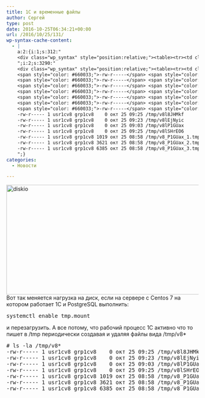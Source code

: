 ```yaml
---
title: 1C и временные файлы
author: Сергей
type: post
date: 2016-10-25T06:34:21+00:00
url: /2016/10/25/131/
wp-syntax-cache-content:
  - |
    a:2:{i:1;s:312:"
    <div class="wp_syntax" style="position:relative;"><table><tr><td class="code"><pre class="bash" style="font-family:monospace;">systemctl <span style="color: #7a0874; font-weight: bold;">enable</span> tmp.mount</pre></td></tr></table><p class="theCode" style="display:none;">systemctl enable tmp.mount</p></div>
    ";i:2;s:3290:"
    <div class="wp_syntax" style="position:relative;"><table><tr><td class="code"><pre class="bash" style="font-family:monospace;"><span style="color: #666666; font-style: italic;"># ls -la /tmp/v8*</span>
    <span style="color: #660033;">-rw-r-----</span> <span style="color: #000000;">1</span> usr1cv8 grp1cv8    <span style="color: #000000;">0</span> окт <span style="color: #000000;">25</span> 09:<span style="color: #000000;">25</span> <span style="color: #000000; font-weight: bold;">/</span>tmp<span style="color: #000000; font-weight: bold;">/</span>v8l8JHMkf
    <span style="color: #660033;">-rw-r-----</span> <span style="color: #000000;">1</span> usr1cv8 grp1cv8    <span style="color: #000000;">0</span> окт <span style="color: #000000;">25</span> 09:<span style="color: #000000;">23</span> <span style="color: #000000; font-weight: bold;">/</span>tmp<span style="color: #000000; font-weight: bold;">/</span>v8lEjNyic
    <span style="color: #660033;">-rw-r-----</span> <span style="color: #000000;">1</span> usr1cv8 grp1cv8    <span style="color: #000000;">0</span> окт <span style="color: #000000;">25</span> 09:03 <span style="color: #000000; font-weight: bold;">/</span>tmp<span style="color: #000000; font-weight: bold;">/</span>v8lP1GUax
    <span style="color: #660033;">-rw-r-----</span> <span style="color: #000000;">1</span> usr1cv8 grp1cv8    <span style="color: #000000;">0</span> окт <span style="color: #000000;">25</span> 09:<span style="color: #000000;">25</span> <span style="color: #000000; font-weight: bold;">/</span>tmp<span style="color: #000000; font-weight: bold;">/</span>v8lSHrEO6
    <span style="color: #660033;">-rw-r-----</span> <span style="color: #000000;">1</span> usr1cv8 grp1cv8 <span style="color: #000000;">1019</span> окт <span style="color: #000000;">25</span> 08:<span style="color: #000000;">58</span> <span style="color: #000000; font-weight: bold;">/</span>tmp<span style="color: #000000; font-weight: bold;">/</span>v8_P1GUax_1.tmp
    <span style="color: #660033;">-rw-r-----</span> <span style="color: #000000;">1</span> usr1cv8 grp1cv8 <span style="color: #000000;">3621</span> окт <span style="color: #000000;">25</span> 08:<span style="color: #000000;">58</span> <span style="color: #000000; font-weight: bold;">/</span>tmp<span style="color: #000000; font-weight: bold;">/</span>v8_P1GUax_2.tmp
    <span style="color: #660033;">-rw-r-----</span> <span style="color: #000000;">1</span> usr1cv8 grp1cv8 <span style="color: #000000;">6385</span> окт <span style="color: #000000;">25</span> 08:<span style="color: #000000;">58</span> <span style="color: #000000; font-weight: bold;">/</span>tmp<span style="color: #000000; font-weight: bold;">/</span>v8_P1GUax_3.tmp</pre></td></tr></table><p class="theCode" style="display:none;"># ls -la /tmp/v8*
    -rw-r----- 1 usr1cv8 grp1cv8    0 окт 25 09:25 /tmp/v8l8JHMkf
    -rw-r----- 1 usr1cv8 grp1cv8    0 окт 25 09:23 /tmp/v8lEjNyic
    -rw-r----- 1 usr1cv8 grp1cv8    0 окт 25 09:03 /tmp/v8lP1GUax
    -rw-r----- 1 usr1cv8 grp1cv8    0 окт 25 09:25 /tmp/v8lSHrEO6
    -rw-r----- 1 usr1cv8 grp1cv8 1019 окт 25 08:58 /tmp/v8_P1GUax_1.tmp
    -rw-r----- 1 usr1cv8 grp1cv8 3621 окт 25 08:58 /tmp/v8_P1GUax_2.tmp
    -rw-r----- 1 usr1cv8 grp1cv8 6385 окт 25 08:58 /tmp/v8_P1GUax_3.tmp</p></div>
    ";}
categories:
  - Новости

---
```

<img loading="lazy" decoding="async" src="https://ssokolov.ru/wp-content/uploads/2016/10/DislIO.png" alt="diskio" width="690" height="287" class="size-full wp-image-132" />  
Вот так меняется нагрузка на диск, если на сервере с Centos 7 на котором работает 1C и PostgreSQL выполнить:

<pre lang="bash">systemctl enable tmp.mount
</pre>

и перезагрузить. А все потому, что рабочий процесс 1С активно что то пишет в /tmp периодически создавая и удаляя файлы вида /tmp/v8*

<pre lang="bash"># ls -la /tmp/v8*
-rw-r----- 1 usr1cv8 grp1cv8    0 окт 25 09:25 /tmp/v8l8JHMkf
-rw-r----- 1 usr1cv8 grp1cv8    0 окт 25 09:23 /tmp/v8lEjNyic
-rw-r----- 1 usr1cv8 grp1cv8    0 окт 25 09:03 /tmp/v8lP1GUax
-rw-r----- 1 usr1cv8 grp1cv8    0 окт 25 09:25 /tmp/v8lSHrEO6
-rw-r----- 1 usr1cv8 grp1cv8 1019 окт 25 08:58 /tmp/v8_P1GUax_1.tmp
-rw-r----- 1 usr1cv8 grp1cv8 3621 окт 25 08:58 /tmp/v8_P1GUax_2.tmp
-rw-r----- 1 usr1cv8 grp1cv8 6385 окт 25 08:58 /tmp/v8_P1GUax_3.tmp
</pre>